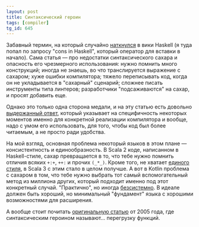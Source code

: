 ```yaml
---
layout: post
title: Синтаксический героин
tags: [compiler]
tg_id: 645
---
```

Забавный термин, на который случайно [наткнулся](https://wiki.haskell.org/Syntactic_sugar/Cons) в вики Haskell (я туда попал по запросу "cons in Haskell", который оператор для вставки в начало). Сама статья — про недостатки синтаксического сахара и опасность его чрезмерного использования: нужно помнить много конструкций; иногда не знаешь, во что транслируется выражение с сахаром; хуже ошибки компилятора; тяжело переписывать код, когда он не укладывается в "сахарный" сценарий; сложнее писать инструменты типа линтеров; разработчики "подсаживаются" на сахар, и просят добавить еще.

Однако это только одна сторона медали, и на эту статью есть довольно [выдержанный ответ](https://wiki.haskell.org/index.php?title=Haskell_programming_tips/Discussion), который указывает на специфичность некоторых моментов именно для конкретной реализации компилятора и вообще, надо с умом его использовать, для того, чтобы код был более читаемым, а не просто ради удобства.

На мой взгляд, основная проблема некоторый языков в этом плане — консистентность и единообразность. В Scala 2 коде, написанном в Haskell-стиле, сахар превращается в то, что тебе нужно помнить отличия всяких `+:+`, `++:` и прочих `(_*_)`. Кроме того, не хватает [единого стиля](/2024/04/18/official-style.html), в Scala 3 с этим стало в целом получше. А вот в Kotlin проблема с сахаром в том, что тебе нужно выбрать тот самый вспомогательный метод из миллиона других, который подходит именно под этот конкретный случай. "Практично", но иногда [безсистемно](/2016/02/29/habr-how-to-shoot-yourself-in-a-leg-with-kotlin.html#section-4). В идеале должен быть хороший, но минимальный "фундамент" языка с хорошими возможностями для расширения.

А вообще стоит почитать [оригинальную статью](https://dl.acm.org/doi/pdf/10.1145/1071713.1071738) от 2005 года, где синтаксическим героином называют... перегрузку функций.
